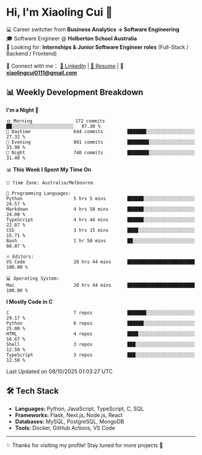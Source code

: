 # Hi, I'm Xiaoling Cui 👋

💻 Career switcher from **Business Analytics → Software Engineering**  
🎓 Software Engineer @ **Holberton School Australia**  
💼 Looking for: **Internships & Junior Software Engineer roles** (Full-Stack / Backend / Frontend)  

🔗 Connect with me：
[💼 LinkedIn](https://www.linkedin.com/in/xiaoling-cui-9b504a350/) | 
[📄 Resume](https://xl-c111.github.io/xiaoling-cui-resume/) | 
📧 **xiaolingcui0111@gmail.com**




## 📊 Weekly Development Breakdown  

<!--START_SECTION:waka-->
**I'm a Night 🦉** 

```text
🌞 Morning                172 commits         ██░░░░░░░░░░░░░░░░░░░░░░░   07.30 % 
🌆 Daytime                644 commits         ███████░░░░░░░░░░░░░░░░░░   27.32 % 
🌃 Evening                801 commits         ████████░░░░░░░░░░░░░░░░░   33.98 % 
🌙 Night                  740 commits         ████████░░░░░░░░░░░░░░░░░   31.40 % 
```


📊 **This Week I Spent My Time On** 

```text
🕑︎ Time Zone: Australia/Melbourne

💬 Programming Languages: 
Python                   5 hrs 5 mins        ██████░░░░░░░░░░░░░░░░░░░   24.57 % 
Markdown                 4 hrs 58 mins       ██████░░░░░░░░░░░░░░░░░░░   24.00 % 
TypeScript               4 hrs 44 mins       ██████░░░░░░░░░░░░░░░░░░░   22.87 % 
CSS                      3 hrs 15 mins       ████░░░░░░░░░░░░░░░░░░░░░   15.71 % 
Bash                     1 hr 50 mins        ██░░░░░░░░░░░░░░░░░░░░░░░   08.87 % 

🔥 Editors: 
VS Code                  20 hrs 44 mins      █████████████████████████   100.00 % 

💻 Operating System: 
Mac                      20 hrs 44 mins      █████████████████████████   100.00 % 
```

**I Mostly Code in C** 

```text
C                        7 repos             ███████░░░░░░░░░░░░░░░░░░   29.17 % 
Python                   6 repos             ██████░░░░░░░░░░░░░░░░░░░   25.00 % 
HTML                     4 repos             ████░░░░░░░░░░░░░░░░░░░░░   16.67 % 
Shell                    3 repos             ███░░░░░░░░░░░░░░░░░░░░░░   12.50 % 
TypeScript               3 repos             ███░░░░░░░░░░░░░░░░░░░░░░   12.50 % 
```




 Last Updated on 08/10/2025 01:03:27 UTC
<!--END_SECTION:waka-->


## 🛠️ Tech Stack

- **Languages:** Python, JavaScript, TypeScript, C, SQL  
- **Frameworks:** Flask, Next.js, Node.js, React  
- **Databases:** MySQL, PostgreSQL, MongoDB  
- **Tools:** Docker, GitHub Actions, VS Code  

---

✨ Thanks for visiting my profile! Stay tuned for more projects 🚀
